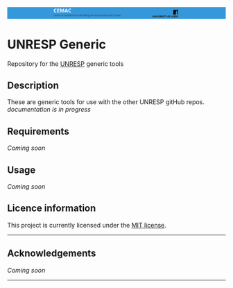 <div align="center">
<a href="https://www.cemac.leeds.ac.uk/">
  <img src="https://github.com/cemac/cemac_generic/blob/master/Images/cemac.png"></a>
  <br>
</div>

# UNRESP Generic #

Repository for the [UNRESP](https://vumo.cloud/) generic tools

## Description ##

These are generic tools for use with the other UNRESP gitHub repos.
*documentation is in progress*

## Requirements ##

*Coming soon*

## Usage ##

*Coming soon*

## Licence information ##

This project is currently licensed under the [MIT license](https://choosealicense.com/licenses/mit/).

<hr>

## Acknowledgements ##

*Coming soon*

<hr>
